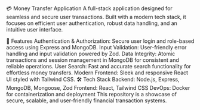 💳 Money Transfer Application
A full-stack application designed for seamless and secure user transactions. Built with a modern tech stack, it focuses on efficient user authentication, robust data handling, and an intuitive user interface.

🚀 Features
Authentication & Authorization: Secure user login and role-based access using Express and MongoDB.
Input Validation: User-friendly error handling and input validation powered by Zod.
Data Integrity: Atomic transactions and session management in MongoDB for consistent and reliable operations.
User Search: Fast and accurate search functionality for effortless money transfers.
Modern Frontend: Sleek and responsive React UI styled with Tailwind CSS.
🛠️ Tech Stack
Backend: Node.js, Express, MongoDB, Mongoose, Zod
Frontend: React, Tailwind CSS
DevOps: Docker for containerization and deployment
This repository is a showcase of secure, scalable, and user-friendly financial transaction systems.

